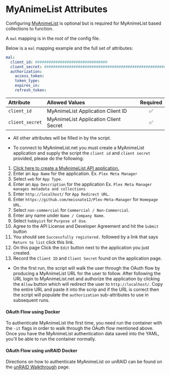 # MyAnimeList Attributes

Configuring [MyAnimeList](https://myanimelist.net/) is optional but is required for MyAnimeList based collections to function.

A `mal` mapping is in the root of the config file.

Below is a `mal` mapping example and the full set of attributes:
```yaml
mal:
  client_id: ################################
  client_secret: ################################################################
  authorization:
    access_token:
    token_type:
    expires_in:
    refresh_token:
```

| Attribute       | Allowed Values                        | Required |
|:----------------|:--------------------------------------|:--------:|
| `client_id`     | MyAnimeList Application Client ID     | &#9989;  |
| `client_secret` | MyAnimeList Application Client Secret | &#9989;  |

* All other attributes will be filled in by the script.

* To connect to MyAnimeList.net you must create a MyAnimeList application and supply the script the `client id` and `client secret` provided, please do the following:
1. [Click here to create a MyAnimeList API application.](https://myanimelist.net/apiconfig/create)
2. Enter an `App Name` for the application. Ex. `Plex Meta Manager`
3. Select `web` for `App Type`.
4. Enter an `App Description` for the application Ex. `Plex Meta Manager manages metadata and collections`
5. Enter `http://localhost/` for `App Redirect URL`.
6. Enter `https://github.com/meisnate12/Plex-Meta-Manager` for `Homepage URL`.
7. Select `non-commercial` for `Commercial / Non-Commercial`.
8. Enter any name under `Name / Company Name`.
9. Select `hobbyist` for `Purpose of Use`.
10. Agree to the API License and Developer Agreement and hit the `Submit` button
11. You should see `Successfully registered.` followed by a link that says `Return to list` click this link.
12. On this page Click the `Edit` button next to the application you just created.
13. Record the `Client ID` and `Client Secret` found on the application page.

* On the first run, the script will walk the user through the OAuth flow by producing a MyAnimeList URL for the user to follow. After following the URL login to MyAnimeList.net and authorize the application by clicking the `Allow` button which will redirect the user to `http://localhost/`. Copy the entire URL and paste it into the scrip and if the URL is correct then the script will populate the `authorization` sub-attributes to use in subsequent runs.

<h4>OAuth Flow using Docker</h4>

To authenticate MyAnimeList the first time, you need run the container with the `-it` flags in order to walk through the OAuth flow mentioned above. Once you have the MyAnimeList authentication data saved into the YAML, you'll be able to run the container normally.

<h4>OAuth Flow using unRAID Docker</h4>

Directions on how to authenticate MyAnimeList on unRAID can be found on the [unRAID Walkthrough](../home/guides/unraid.md#advanced-installation-authenticating-trakt-or-myanimelist) page.
